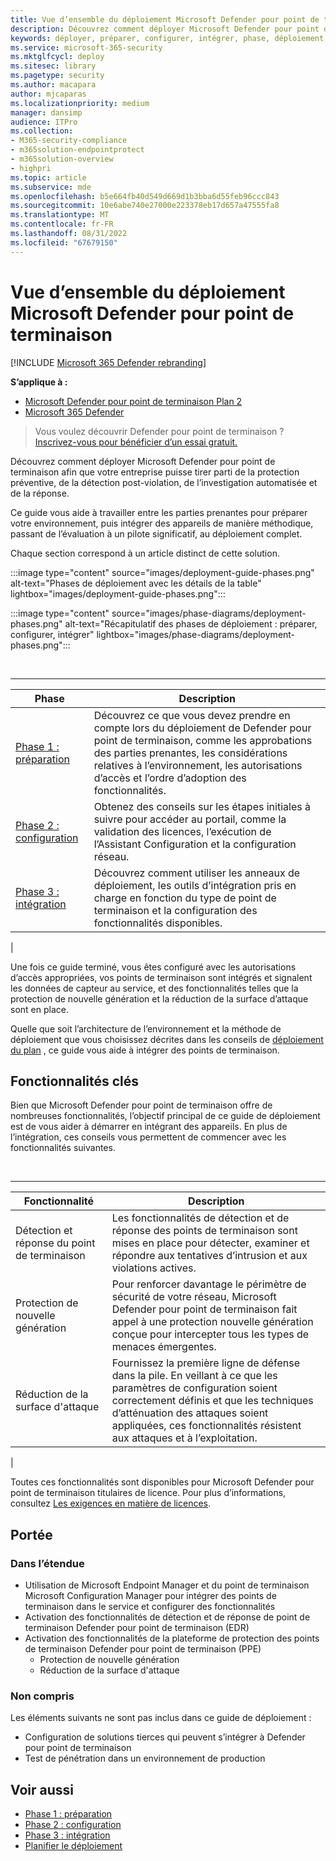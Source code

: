 ```yaml
---
title: Vue d’ensemble du déploiement Microsoft Defender pour point de terminaison
description: Découvrez comment déployer Microsoft Defender pour point de terminaison en préparant, en configurant et en intégrant des points de terminaison à ce service
keywords: déployer, préparer, configurer, intégrer, phase, déploiement, déploiement, adoption, configuration
ms.service: microsoft-365-security
ms.mktglfcycl: deploy
ms.sitesec: library
ms.pagetype: security
ms.author: macapara
author: mjcaparas
ms.localizationpriority: medium
manager: dansimp
audience: ITPro
ms.collection:
- M365-security-compliance
- m365solution-endpointprotect
- m365solution-overview
- highpri
ms.topic: article
ms.subservice: mde
ms.openlocfilehash: b5e664fb40d549d669d1b3bba6d55feb96ccc843
ms.sourcegitcommit: 10e6abe740e27000e223378eb17d657a47555fa8
ms.translationtype: MT
ms.contentlocale: fr-FR
ms.lasthandoff: 08/31/2022
ms.locfileid: "67679150"
---
```

# <a name="microsoft-defender-for-endpoint-deployment-overview"></a>Vue d’ensemble du déploiement Microsoft Defender pour point de terminaison

[!INCLUDE [Microsoft 365 Defender rebranding](../../includes/microsoft-defender.md)]

**S’applique à :**
- [Microsoft Defender pour point de terminaison Plan 2](https://go.microsoft.com/fwlink/p/?linkid=2154037)
- [Microsoft 365 Defender](https://go.microsoft.com/fwlink/?linkid=2118804)

> Vous voulez découvrir Defender pour point de terminaison ? [Inscrivez-vous pour bénéficier d’un essai gratuit.](https://signup.microsoft.com/create-account/signup?products=7f379fee-c4f9-4278-b0a1-e4c8c2fcdf7e&ru=https://aka.ms/MDEp2OpenTrial?ocid=docs-wdatp-assignaccess-abovefoldlink)

Découvrez comment déployer Microsoft Defender pour point de terminaison afin que votre entreprise puisse tirer parti de la protection préventive, de la détection post-violation, de l’investigation automatisée et de la réponse.

Ce guide vous aide à travailler entre les parties prenantes pour préparer votre environnement, puis intégrer des appareils de manière méthodique, passant de l’évaluation à un pilote significatif, au déploiement complet.

Chaque section correspond à un article distinct de cette solution.

:::image type="content" source="images/deployment-guide-phases.png" alt-text="Phases de déploiement avec les détails de la table" lightbox="images/deployment-guide-phases.png":::


:::image type="content" source="images/phase-diagrams/deployment-phases.png" alt-text="Récapitulatif des phases de déploiement : préparer, configurer, intégrer" lightbox="images/phase-diagrams/deployment-phases.png":::

<br>

****

|Phase|Description|
|---|---|
|[Phase 1 : préparation](prepare-deployment.md)|Découvrez ce que vous devez prendre en compte lors du déploiement de Defender pour point de terminaison, comme les approbations des parties prenantes, les considérations relatives à l’environnement, les autorisations d’accès et l’ordre d’adoption des fonctionnalités.|
|[Phase 2 : configuration](production-deployment.md)|Obtenez des conseils sur les étapes initiales à suivre pour accéder au portail, comme la validation des licences, l’exécution de l’Assistant Configuration et la configuration réseau.|
|[Phase 3 : intégration](onboarding.md)|Découvrez comment utiliser les anneaux de déploiement, les outils d’intégration pris en charge en fonction du type de point de terminaison et la configuration des fonctionnalités disponibles.|
|

Une fois ce guide terminé, vous êtes configuré avec les autorisations d’accès appropriées, vos points de terminaison sont intégrés et signalent les données de capteur au service, et des fonctionnalités telles que la protection de nouvelle génération et la réduction de la surface d’attaque sont en place.

Quelle que soit l’architecture de l’environnement et la méthode de déploiement que vous choisissez décrites dans les conseils de [déploiement du plan](deployment-strategy.md) , ce guide vous aide à intégrer des points de terminaison.

## <a name="key-capabilities"></a>Fonctionnalités clés

Bien que Microsoft Defender pour point de terminaison offre de nombreuses fonctionnalités, l’objectif principal de ce guide de déploiement est de vous aider à démarrer en intégrant des appareils. En plus de l’intégration, ces conseils vous permettent de commencer avec les fonctionnalités suivantes.

<br>

****

|Fonctionnalité|Description|
|---|---|
|Détection et réponse du point de terminaison|Les fonctionnalités de détection et de réponse des points de terminaison sont mises en place pour détecter, examiner et répondre aux tentatives d’intrusion et aux violations actives.|
|Protection de nouvelle génération|Pour renforcer davantage le périmètre de sécurité de votre réseau, Microsoft Defender pour point de terminaison fait appel à une protection nouvelle génération conçue pour intercepter tous les types de menaces émergentes.|
|Réduction de la surface d'attaque|Fournissez la première ligne de défense dans la pile. En veillant à ce que les paramètres de configuration soient correctement définis et que les techniques d’atténuation des attaques soient appliquées, ces fonctionnalités résistent aux attaques et à l’exploitation.|
|

Toutes ces fonctionnalités sont disponibles pour Microsoft Defender pour point de terminaison titulaires de licence. Pour plus d’informations, consultez [Les exigences en matière de licences](minimum-requirements.md#licensing-requirements).

## <a name="scope"></a>Portée

### <a name="in-scope"></a>Dans l’étendue

- Utilisation de Microsoft Endpoint Manager et du point de terminaison Microsoft Configuration Manager pour intégrer des points de terminaison dans le service et configurer des fonctionnalités
- Activation des fonctionnalités de détection et de réponse de point de terminaison Defender pour point de terminaison (EDR)
- Activation des fonctionnalités de la plateforme de protection des points de terminaison Defender pour point de terminaison (PPE)
  - Protection de nouvelle génération
  - Réduction de la surface d'attaque

### <a name="out-of-scope"></a>Non compris

Les éléments suivants ne sont pas inclus dans ce guide de déploiement :

- Configuration de solutions tierces qui peuvent s’intégrer à Defender pour point de terminaison
- Test de pénétration dans un environnement de production

## <a name="see-also"></a>Voir aussi

- [Phase 1 : préparation](prepare-deployment.md)
- [Phase 2 : configuration](production-deployment.md)
- [Phase 3 : intégration](onboarding.md)
- [Planifier le déploiement](deployment-strategy.md)
